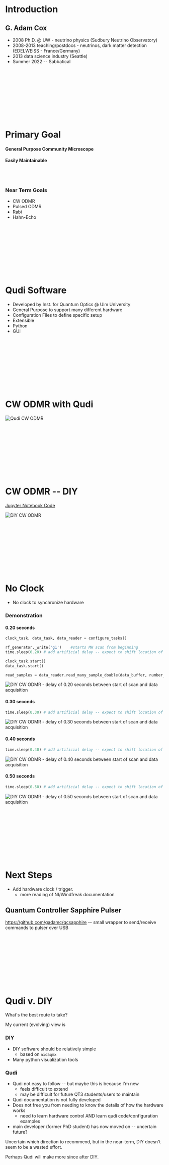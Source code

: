 # Introduction

## G. Adam Cox

* 2008 Ph.D. @ UW - neutrino physics (Sudbury Neutrino Observatory)
* 2008-2013  teaching/postdocs - neutrinos, dark matter detection (EDELWEISS - France/Germany)
* 2013 data science industry (Seattle)
* Summer 2022 -- Sabbatical

<br><br><br>
<br><br><br>
<br><br><br>

# Primary Goal
#### General Purpose Community Microscope
#### Easily Maintainable

<br><br>

### Near Term Goals
* CW ODMR
* Pulsed ODMR
* Rabi
* Hahn-Echo


<br><br><br>
<br><br><br>
<br><br><br>



# Qudi Software

* Developed by Inst. for Quantum Optics @ Ulm University
* General Purpose to support many different hardware
* Configuration Files to define specific setup
* Extensible
* Python
* GUI



<br><br><br>
<br><br><br>
<br><br><br>

# CW ODMR with Qudi

![Qudi CW ODMR](images/may23.2022/qudi-cw-odmr.jpg)


<br><br><br>
<br><br><br>
<br><br><br>

# CW ODMR -- DIY

[Jupyter Notebook Code](../cwodmr/my_cwodmr_v1.ipynb)

![DIY CW ODMR](images/may23.2022/diy-cw-odmr.png)



<br><br><br>
<br><br><br>
<br><br><br>

# No Clock

* No clock to synchronize hardware

### Demonstration

#### 0.20 seconds

```python
clock_task, data_task, data_reader = configure_tasks()

rf_generator._write('g1')    #starts MW scan from beginning
time.sleep(0.20) # add artificial delay -- expect to shift location of MR frequency in the data

clock_task.start()
data_task.start()

read_samples = data_reader.read_many_sample_double(data_buffer, number_of_samples_per_channel=n_steps, timeout=read_write_timeout)

```

![DIY CW ODMR - delay of 0.20 seconds between start of scan and data acquisition](images/may23.2022/diy-cw-odmr-delta_t_0.20.png)

#### 0.30 seconds

```python
time.sleep(0.30) # add artificial delay -- expect to shift location of MR frequency in the data
```

![DIY CW ODMR - delay of 0.30 seconds between start of scan and data acquisition](images/may23.2022/diy-cw-odmr-delta_t_0.30.png)


#### 0.40 seconds

```python
time.sleep(0.40) # add artificial delay -- expect to shift location of MR frequency in the data
```

![DIY CW ODMR - delay of 0.40 seconds between start of scan and data acquisition](images/may23.2022/diy-cw-odmr-delta_t_0.40.png)


#### 0.50 seconds

```python
time.sleep(0.50) # add artificial delay -- expect to shift location of MR frequency in the data
```

![DIY CW ODMR - delay of 0.50 seconds between start of scan and data acquisition](images/may23.2022/diy-cw-odmr-delta_t_0.50.png)


<br><br><br>
<br><br><br>
<br><br><br>



# Next Steps

* Add hardware clock / trigger.
  * more reading of NI/Windfreak documentation

## Quantum Controller Sapphire Pulser

https://github.com/gadamc/qcsapphire -- small wrapper to send/receive commands to pulser over USB


<br><br><br>
<br><br><br>
<br><br><br>


# Qudi v. DIY

What's the best route to take?

My current (evolving) view is

### DIY
* DIY software should be relatively simple
  * based on `nidaqmx`
* Many python visualization tools


### Qudi
* Qudi not easy to follow -- but maybe this is because I'm new
  * feels difficult to extend
  * may be difficult for future QT3 students/users to maintain
* Qudi documentation is not fully developed
* Does not free you from needing to know the details of how the hardware works
  * need to learn hardware control AND learn qudi code/configuration examples
* main developer (former PhD student) has now moved on -- uncertain future?

Uncertain which direction to recommend, but in the near-term, DIY doesn't seem to be a wasted effort.

Perhaps Qudi will make more since after DIY.
